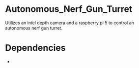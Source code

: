 # Autonomous_Nerf_Gun_Turret
Utilizes an intel depth camera and a raspberry pi 5 to control an autonomous nerf gun turret.

# Dependencies
*